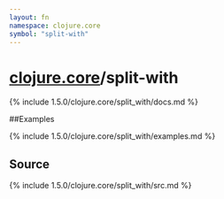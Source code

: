 ```yaml
---
layout: fn
namespace: clojure.core
symbol: "split-with"
---
```


# [clojure.core](../)/split-with

{% include 1.5.0/clojure.core/split_with/docs.md %}

##Examples

{% include 1.5.0/clojure.core/split_with/examples.md %}
## Source
{% include 1.5.0/clojure.core/split_with/src.md %}

